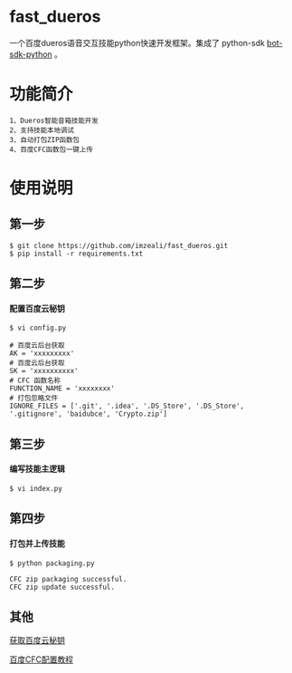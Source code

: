 # fast_dueros
一个百度dueros语音交互技能python快速开发框架。集成了 python-sdk [bot-sdk-python](https://github.com/jokenwang/bot-sdk-python) 。

# 功能简介
	1、Dueros智能音箱技能开发
	2、支持技能本地调试
	3、自动打包ZIP函数包
	4、百度CFC函数包一键上传
# 使用说明
## 第一步
	$ git clone https://github.com/imzeali/fast_dueros.git
	$ pip install -r requirements.txt
## 第二步
#### 配置百度云秘钥
	$ vi config.py 
```
# 百度云后台获取
AK = 'xxxxxxxxx'
# 百度云后台获取
SK = 'xxxxxxxxxx'
# CFC 函数名称
FUNCTION_NAME = 'xxxxxxxx'
# 打包忽略文件
IGNORE_FILES = ['.git', '.idea', '.DS_Store', '.DS_Store', '.gitignore', 'baidubce', 'Crypto.zip']
```
## 第三步
#### 编写技能主逻辑
	$ vi index.py

## 第四步
#### 打包并上传技能
	$ python packaging.py
	
	CFC zip packaging successful.
	CFC zip update successful.
## 其他
[获取百度云秘钥](https://cloud.baidu.com/doc/Reference/GetAKSK.html#.E5.A6.82.E4.BD.95.E8.8E.B7.E5.8F.96AK.20.2F.20SK)

[百度CFC配置教程](https://cloud.baidu.com/doc/CFC/BestPractise.html#.E4.BB.8E.E5.A4.B4.E5.88.9B.E5.BB.BA.E5.87.BD.E6.95.B0)
